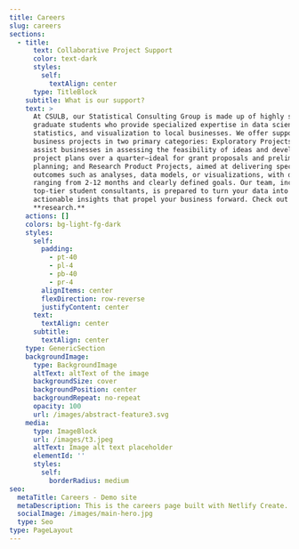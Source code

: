 ```yaml
---
title: Careers
slug: careers
sections:
  - title:
      text: Collaborative Project Support
      color: text-dark
      styles:
        self:
          textAlign: center
      type: TitleBlock
    subtitle: What is our support?
    text: >
      At CSULB, our Statistical Consulting Group is made up of highly skilled
      graduate students who provide specialized expertise in data science,
      statistics, and visualization to local businesses. We offer support for
      business projects in two primary categories: Exploratory Projects, which
      assist businesses in assessing the feasibility of ideas and developing
      project plans over a quarter—ideal for grant proposals and preliminary
      planning; and Research Product Projects, aimed at delivering specific
      outcomes such as analyses, data models, or visualizations, with durations
      ranging from 2-12 months and clearly defined goals. Our team, including
      top-tier student consultants, is prepared to turn your data into
      actionable insights that propel your business forward. Check out our
      **research.**
    actions: []
    colors: bg-light-fg-dark
    styles:
      self:
        padding:
          - pt-40
          - pl-4
          - pb-40
          - pr-4
        alignItems: center
        flexDirection: row-reverse
        justifyContent: center
      text:
        textAlign: center
      subtitle:
        textAlign: center
    type: GenericSection
    backgroundImage:
      type: BackgroundImage
      altText: altText of the image
      backgroundSize: cover
      backgroundPosition: center
      backgroundRepeat: no-repeat
      opacity: 100
      url: /images/abstract-feature3.svg
    media:
      type: ImageBlock
      url: /images/t3.jpeg
      altText: Image alt text placeholder
      elementId: ''
      styles:
        self:
          borderRadius: medium
seo:
  metaTitle: Careers - Demo site
  metaDescription: This is the careers page built with Netlify Create.
  socialImage: /images/main-hero.jpg
  type: Seo
type: PageLayout
---
```

